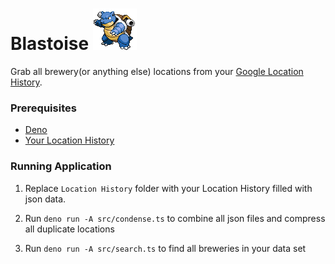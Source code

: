 # Blastoise ![Blastoise](cryptonym.png)

Grab all brewery(or anything else) locations from your [Google Location History](https://support.google.com/accounts/answer/3118687).
### Prerequisites
- [Deno](https://deno.land/)
- [Your Location History](https://takeout.google.com/settings/takeout)

### Running Application

1. Replace `Location History` folder with your Location History filled with json data.

2. Run `deno run -A src/condense.ts` to combine all json files and compress all duplicate locations

3. Run `deno run -A src/search.ts` to find all breweries in your data set